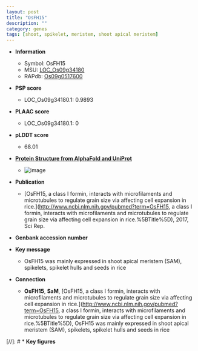```yaml
---
layout: post
title: "OsFH15"
description: ""
category: genes
tags: [shoot, spikelet, meristem, shoot apical meristem]
---
```


* **Information**  
    + Symbol: OsFH15  
    + MSU: [LOC_Os09g34180](http://rice.plantbiology.msu.edu/cgi-bin/ORF_infopage.cgi?orf=LOC_Os09g34180)  
    + RAPdb: [Os09g0517600](http://rapdb.dna.affrc.go.jp/viewer/gbrowse_details/irgsp1?name=Os09g0517600)  

* **PSP score**  
    + LOC_Os09g34180.1: 0.9893 

* **PLAAC score**  
    + LOC_Os09g34180.1: 0 

* **pLDDT score**
    + 68.01

* **[Protein Structure from AlphaFold and UniProt](https://www.uniprot.org/uniprotkb/Q69MT2/entry#structure)**
    + ![image](https://ricepsp.github.io/images/Q6/AF-Q69MT2-F1.png)

* **Publication**  
    + [OsFH15, a class I formin, interacts with microfilaments and microtubules to regulate grain size via affecting cell expansion in rice.](http://www.ncbi.nlm.nih.gov/pubmed?term=OsFH15, a class I formin, interacts with microfilaments and microtubules to regulate grain size via affecting cell expansion in rice.%5BTitle%5D), 2017, Sci Rep.

* **Genbank accession number**  

* **Key message**  
    + OsFH15 was mainly expressed in shoot apical meristem (SAM), spikelets, spikelet hulls and seeds in rice

* **Connection**  
    + __OsFH15__, __SaM__, [OsFH15, a class I formin, interacts with microfilaments and microtubules to regulate grain size via affecting cell expansion in rice.](http://www.ncbi.nlm.nih.gov/pubmed?term=OsFH15, a class I formin, interacts with microfilaments and microtubules to regulate grain size via affecting cell expansion in rice.%5BTitle%5D),  OsFH15 was mainly expressed in shoot apical meristem (SAM), spikelets, spikelet hulls and seeds in rice

[//]: # * **Key figures**  


